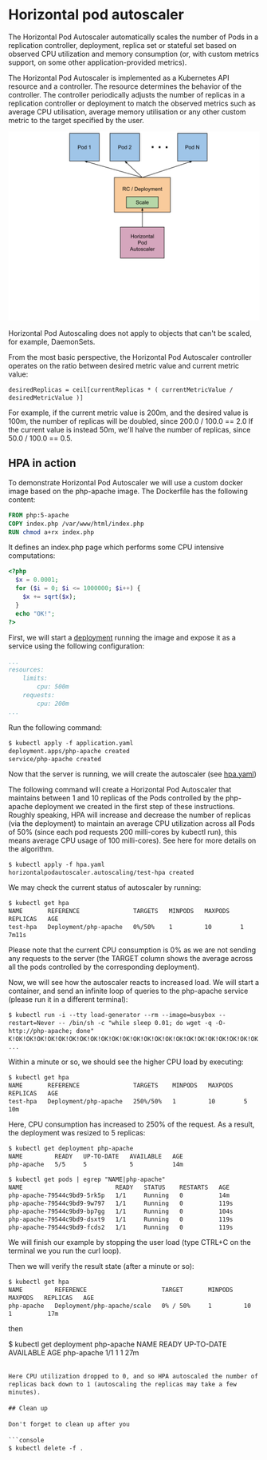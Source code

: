 # Horizontal pod autoscaler

The Horizontal Pod Autoscaler automatically scales the number of Pods in a replication controller, deployment, replica set or stateful set based on observed CPU utilization and memory consumption (or, with custom metrics support, on some other application-provided metrics).

The Horizontal Pod Autoscaler is implemented as a Kubernetes API resource and a controller. The resource determines the behavior of the controller. The controller periodically adjusts the number of replicas in a replication controller or deployment to match the observed metrics such as average CPU utilisation, average memory utilisation or any other custom metric to the target specified by the user.

![HPA](img/horizontal-pod-autoscaler.svg)

Horizontal Pod Autoscaling does not apply to objects that can't be scaled, for example, DaemonSets.

From the most basic perspective, the Horizontal Pod Autoscaler controller operates on the ratio between desired metric value and current metric value:

```
desiredReplicas = ceil[currentReplicas * ( currentMetricValue / desiredMetricValue )]
```

For example, if the current metric value is 200m, and the desired value is 100m, the number of replicas will be doubled, since 200.0 / 100.0 == 2.0 If the current value is instead 50m, we'll halve the number of replicas, since 50.0 / 100.0 == 0.5.


## HPA in action

To demonstrate Horizontal Pod Autoscaler we will use a custom docker image based on the php-apache image. The Dockerfile has the following content:

```Dockerfile
FROM php:5-apache
COPY index.php /var/www/html/index.php
RUN chmod a+rx index.php
```

It defines an index.php page which performs some CPU intensive computations:

```php
<?php
  $x = 0.0001;
  for ($i = 0; $i <= 1000000; $i++) {
    $x += sqrt($x);
  }
  echo "OK!";
?>
````

First, we will start a [deployment](application.yaml) running the image and expose it as a service using the following configuration:

```yaml
...
resources:
    limits:
        cpu: 500m
    requests:
        cpu: 200m
...
```

Run the following command:

```console
$ kubectl apply -f application.yaml
deployment.apps/php-apache created
service/php-apache created
```

Now that the server is running, we will create the autoscaler (see [hpa.yaml](hpa.yaml))

The following command will create a Horizontal Pod Autoscaler that maintains between 1 and 10 replicas of the Pods controlled by the php-apache deployment we created in the first step of these instructions. Roughly speaking, HPA will increase and decrease the number of replicas (via the deployment) to maintain an average CPU utilization across all Pods of 50% (since each pod requests 200 milli-cores by kubectl run), this means average CPU usage of 100 milli-cores). See here for more details on the algorithm.

```console
$ kubectl apply -f hpa.yaml
horizontalpodautoscaler.autoscaling/test-hpa created
```

We may check the current status of autoscaler by running:

```console
$ kubectl get hpa
NAME       REFERENCE               TARGETS   MINPODS   MAXPODS   REPLICAS   AGE
test-hpa   Deployment/php-apache   0%/50%    1         10        1          7m11s
```

Please note that the current CPU consumption is 0% as we are not sending any requests to the server (the TARGET column shows the average across all the pods controlled by the corresponding deployment).

Now, we will see how the autoscaler reacts to increased load. We will start a container, and send an infinite loop of queries to the php-apache service (please run it in a different terminal):

```console
$ kubectl run -i --tty load-generator --rm --image=busybox --restart=Never -- /bin/sh -c "while sleep 0.01; do wget -q -O- http://php-apache; done"
K!OK!OK!OK!OK!OK!OK!OK!OK!OK!OK!OK!OK!OK!OK!OK!OK!OK!OK!OK!OK!OK!OK!OK!OK!OK!OK!OK!OK!OK!OK!OK!OK!OK!OK!OK!OK!OK!OK!OK!OK!OK!OK!OK!OK!OK!OK!OK!OK!OK!OK!OK!OK!OK!OK!OK!OK!OK!OK!OK!OK!OK!OK!OK!OK!OK!OK!OK!OK!OK!OK!OK!OK!OK!OK!OK!OK!OK!OK!OK!OK!OK!OK!OK!OK!OK!OK!OK!OK!OK!OK!OK!OK!OK!OK!OK!OK!OK!OK!OK!OK!OK!OK!OK!OK!OK!OK!OK!OK!OK!OK!OK!OK!OK!OK!OK!OK!OK!OK!OK!OK!OK!OK!OK!OK!OK!OK!OK!OK!OK!OK!OK!OK!OK!OK!OK!OK!OK!OK!OK!OK!OK!OK!OK!OK!OK!OK!OK!OK!OK!OK!OK!OK!OK!OK!OK!OK!OK!OK!OK!OK!OK!OK!OK!OK!OK!OK!OK!OK!OK!OK!OK!OK!OK!OK!OK!OK!OK!OK!OK!OK!OK!OK!OK!OK!OK!OK!OK!OK!OK!OK!OK!OK!OK!OK!OK!OK!OK!OK!OK!OK!OK!OK!OK!OK!OK!OK!OK!OK!OK!OK!OK!OK!OK!OK!OK!OK!OK!OK!OK!OK!OK!OK!OK!OK!OK!OK!OK!OK!OK!OK!OK!OK!OK!OK!OK!OK!OK!OK!OK!OK!OK!OK!OK!OK!OK!OK!OK!OK!OK!OK!
...
```

Within a minute or so, we should see the higher CPU load by executing:

```console
$ kubectl get hpa
NAME       REFERENCE               TARGETS    MINPODS   MAXPODS   REPLICAS   AGE
test-hpa   Deployment/php-apache   250%/50%   1         10        5          10m
```

Here, CPU consumption has increased to 250% of the request. As a result, the deployment was resized to 5 replicas:

```console
$ kubectl get deployment php-apache
NAME         READY   UP-TO-DATE   AVAILABLE   AGE
php-apache   5/5     5            5           14m
```

```console
$ kubectl get pods | egrep "NAME|php-apache"
NAME                          READY   STATUS    RESTARTS   AGE
php-apache-79544c9bd9-5rk5p   1/1     Running   0          14m
php-apache-79544c9bd9-9w797   1/1     Running   0          119s
php-apache-79544c9bd9-bp7gg   1/1     Running   0          104s
php-apache-79544c9bd9-dsxt9   1/1     Running   0          119s
php-apache-79544c9bd9-fcds2   1/1     Running   0          119s
```

We will finish our example by stopping the user load (type CTRL+C on the terminal we you run the curl loop).

Then we will verify the result state (after a minute or so):

```console
$ kubectl get hpa
NAME         REFERENCE                     TARGET       MINPODS   MAXPODS   REPLICAS   AGE
php-apache   Deployment/php-apache/scale   0% / 50%     1         10        1          17m
```

then

$ kubectl get deployment php-apache
NAME         READY   UP-TO-DATE   AVAILABLE   AGE
php-apache   1/1     1            1           27m
```

Here CPU utilization dropped to 0, and so HPA autoscaled the number of replicas back down to 1 (autoscaling the replicas may take a few minutes).

## Clean up

Don't forget to clean up after you

```console
$ kubectl delete -f .
```